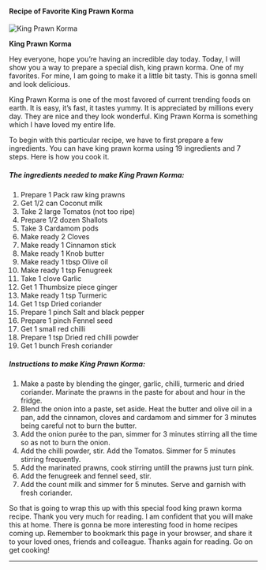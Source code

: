             

#### Recipe of Favorite King Prawn Korma

![King Prawn Korma](https://img-global.cpcdn.com/recipes/4802176392101888/751x532cq70/king-prawn-korma-recipe-main-photo.jpg)

**King Prawn Korma**

Hey everyone, hope you’re having an incredible day today. Today, I will show you a way to prepare a special dish, king prawn korma. One of my favorites. For mine, I am going to make it a little bit tasty. This is gonna smell and look delicious.

King Prawn Korma is one of the most favored of current trending foods on earth. It is easy, it’s fast, it tastes yummy. It is appreciated by millions every day. They are nice and they look wonderful. King Prawn Korma is something which I have loved my entire life.

To begin with this particular recipe, we have to first prepare a few ingredients. You can have king prawn korma using 19 ingredients and 7 steps. Here is how you cook it.

##### The ingredients needed to make King Prawn Korma:

1.  Prepare 1 Pack raw king prawns
2.  Get 1/2 can Coconut milk
3.  Take 2 large Tomatos (not too ripe)
4.  Prepare 1/2 dozen Shallots
5.  Take 3 Cardamom pods
6.  Make ready 2 Cloves
7.  Make ready 1 Cinnamon stick
8.  Make ready 1 Knob butter
9.  Make ready 1 tbsp Olive oil
10.  Make ready 1 tsp Fenugreek
11.  Take 1 clove Garlic
12.  Get 1 Thumbsize piece ginger
13.  Make ready 1 tsp Turmeric
14.  Get 1 tsp Dried coriander
15.  Prepare 1 pinch Salt and black pepper
16.  Prepare 1 pinch Fennel seed
17.  Get 1 small red chilli
18.  Prepare 1 tsp Dried red chilli powder
19.  Get 1 bunch Fresh coriander

##### Instructions to make King Prawn Korma:

1.  Make a paste by blending the ginger, garlic, chilli, turmeric and dried coriander. Marinate the prawns in the paste for about and hour in the fridge.
2.  Blend the onion into a paste, set aside. Heat the butter and olive oil in a pan, add the cinnamon, cloves and cardamom and simmer for 3 minutes being careful not to burn the butter.
3.  Add the onion purée to the pan, simmer for 3 minutes stirring all the time so as not to burn the onion.
4.  Add the chilli powder, stir. Add the Tomatos. Simmer for 5 minutes stirring frequently.
5.  Add the marinated prawns, cook stirring untill the prawns just turn pink.
6.  Add the fenugreek and fennel seed, stir.
7.  Add the count milk and simmer for 5 minutes. Serve and garnish with fresh coriander.

So that is going to wrap this up with this special food king prawn korma recipe. Thank you very much for reading. I am confident that you will make this at home. There is gonna be more interesting food in home recipes coming up. Remember to bookmark this page in your browser, and share it to your loved ones, friends and colleague. Thanks again for reading. Go on get cooking!

* * *